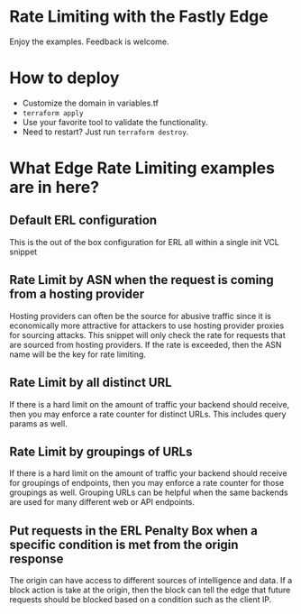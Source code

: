 # Rate Limiting with the Fastly Edge
Enjoy the examples. Feedback is welcome.

# How to deploy

* Customize the domain in variables.tf
* `terraform apply`
* Use your favorite tool to validate the functionality.
* Need to restart? Just run `terraform destroy`.

# What Edge Rate Limiting examples are in here?
## Default ERL configuration
This is the out of the box configuration for ERL all within a single init VCL snippet
## Rate Limit by ASN when the request is coming from a hosting provider
Hosting providers can often be the source for abusive traffic since it is economically more attractive for attackers to use hosting provider proxies for sourcing attacks. This snippet will only check the rate for requests that are sourced from hosting providers. If the rate is exceeded, then the ASN name will be the key for rate limiting.
## Rate Limit by all distinct URL
If there is a hard limit on the amount of traffic your backend should receive, then you may enforce a rate counter for distinct URLs. This includes query params as well.
## Rate Limit by groupings of URLs
If there is a hard limit on the amount of traffic your backend should receive for groupings of endpoints, then you may enforce a rate counter for those groupings as well. Grouping URLs can be helpful when the same backends are used for many different web or API endpoints.

## Put requests in the ERL Penalty Box when a specific condition is met from the origin response
The origin can have access to different sources of intelligence and data. If a block action is take at the origin, then the block can tell the edge that future requests should be blocked based on a condition such as the client IP.

